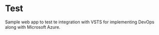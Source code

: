 # Test
Sample web app to test te integration with VSTS for implementing DevOps along with Microsoft Azure.
